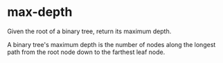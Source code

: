# max-depth
Given the root of a binary tree, return its maximum depth.

A binary tree's maximum depth is the number of nodes along the longest path from the root node down to the farthest leaf node.
